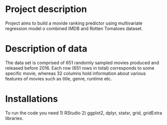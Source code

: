# Project description
Project aims to build a movide ranking predictor using multivariate regression model o combined IMDB and Rotten Tomatoes dataset. 

# Description of data
The data set is comprised of 651 randomly sampled movies produced and released before 2016. Each row (651 rows in total) corresponds to some specific movie, whereas 32 columns hold information about various features of movies such as title, genre, runtime etc.

# Installations
To run the code you need 1) RStudio 2) ggplot2, dplyr, statsr, grid, gridExtra libraries.
